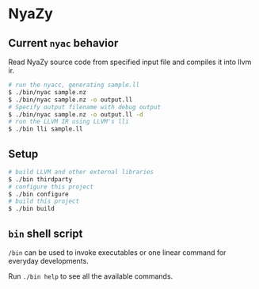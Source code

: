 # NyaZy

## Current `nyac` behavior

Read NyaZy source code from specified input file and compiles it into llvm ir.
```bash
# run the nyacc, generating sample.ll
$ ./bin/nyac sample.nz
$ ./bin/nyac sample.nz -o output.ll
# Specify output filename with debug output
$ ./bin/nyac sample.nz -o output.ll -d
# run the LLVM IR using LLVM's lli
$ ./bin lli sample.ll
```

## Setup

```bash
# build LLVM and other external libraries
$ ./bin thirdparty
# configure this project
$ ./bin configure
# build this project
$ ./bin build
```

## `bin` shell script
`/bin` can be used to invoke executables or one linear command for everyday developments.

Run `./bin help` to see all the available commands.
